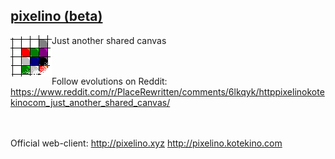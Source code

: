 ## <a href="http://pixelino.kotekino.com">pixelino (beta)</a>
Just another shared canvas
<img src="https://raw.githubusercontent.com/kotekino/pixelino/master/img/logo.png" align="left"> 
<br /><br /><br />


Follow evolutions on Reddit:
https://www.reddit.com/r/PlaceRewritten/comments/6lkqyk/httppixelinokotekinocom_just_another_shared_canvas/
<br /><br /><br />


Official web-client:
http://pixelino.xyz
http://pixelino.kotekino.com
